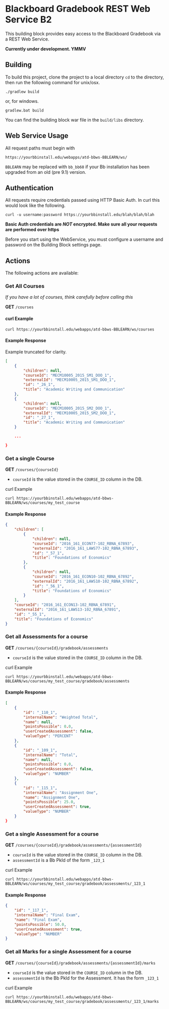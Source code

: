 Blackboard Gradebook REST Web Service B2
===================

This building block provides easy access to the Blackboard Gradebook via a REST
  Web Service.

**Currently under development. YMMV**

Building
----------
To build this project, clone the project to a local directory ````cd```` to the directory, then run the following command for unix/osx.
````
./gradlew build
````
or, for windows.
````
gradlew.bat build
````

You can find the building block war file in the ````build/libs```` directory.


Web Service Usage
-----------

All request paths must begin with

`https://yourbbinstall.edu/webapps/atd-bbws-BBLEARN/ws/`

`BBLEARN` may be replaced with `bb_bb60` if your Bb installation has
been upgraded from an old (pre 9.1) version.


Authentication
--------------
All requests require credentials passed using HTTP Basic Auth. In curl this would look
like the following.
````
curl -u username:password https://yourbbinstall.edu/blah/blah/blah
````

**Basic Auth credentials are *NOT* encrypted. Make sure all your requests are
performed over https**

Before you start using the WebService, you must configure a username and password
on the Building Block settings page.


Actions
-----

The following actions are available:


### Get All Courses
*If you have a lot of courses, think carefully before calling this*

**GET** `/courses`

#### curl Example
```` shell
curl https://yourbbinstall.edu/webapps/atd-bbws-BBLEARN/ws/courses
````

#### Example Response
Example truncated for clarity.

```` json
[
    {
        "children": null,
        "courseId": "MECM10005_2015_SM1_DOO_1",
        "externalId": "MECM10005_2015_SM1_DOO_1",
        "id": "_26_1",
        "title": "Academic Writing and Communication"
    },
    {
        "children": null,
        "courseId": "MECM10005_2015_SM2_DOO_1",
        "externalId": "MECM10005_2015_SM2_DOO_1",
        "id": "_27_1",
        "title": "Academic Writing and Communication"
    }

    ...

}
````

### Get a single Course

**GET** `/courses/{courseId}`
* `courseId` is the value stored in the `COURSE_ID` column in the DB.

curl Example
```` shell
curl https://yourbbinstall.edu/webapps/atd-bbws-BBLEARN/ws/courses/my_test_course
````
#### Example Response

```` json
{
    "children": [
        {
            "children": null,
            "courseId": "2016_161_ECON77-102_RBNA_67893",
            "externalId": "2016_161_LAWS77-102_RBNA_67893",
            "id": "_57_1",
            "title": "Foundations of Economics"
        },
        {
            "children": null,
            "courseId": "2016_161_ECON10-102_RBNA_67892",
            "externalId": "2016_161_LAWS10-102_RBNA_67892",
            "id": "_56_1",
            "title": "Foundations of Economics"
        }
    ],
    "courseId": "2016_161_ECON13-102_RBNA_67891",
    "externalId": "2016_161_LAWS13-102_RBNA_67891",
    "id": "_55_1",
    "title": "Foundations of Economics"
}


````

### Get all Assessments for a course

**GET** `/courses/{courseId}/gradebook/assessments`
* `courseId` is the value stored in the `COURSE_ID` column in the DB.

curl Example
```` shell
curl https://yourbbinstall.edu/webapps/atd-bbws-BBLEARN/ws/courses/my_test_course/gradebook/assessments
````
#### Example Response

```` json
[
    {
        "id": "_110_1",
        "internalName": "Weighted Total",
        "name": null,
        "pointsPossible": 0.0,
        "userCreatedAssessment": false,
        "valueType": "PERCENT"
    },
    {
        "id": "_109_1",
        "internalName": "Total",
        "name": null,
        "pointsPossible": 0.0,
        "userCreatedAssessment": false,
        "valueType": "NUMBER"
    },
    {
        "id": "_115_1",
        "internalName": "Assignment One",
        "name": "Assignment One",
        "pointsPossible": 25.0,
        "userCreatedAssessment": true,
        "valueType": "NUMBER"
    }
}
````
### Get a single Assessment for a course

**GET** `/courses/{courseId}/gradebook/assessments/{assessmentId}`
* `courseId` is the value stored in the `COURSE_ID` column in the DB.
* `assessmentId` is a Bb PkId of the form `_123_1`

curl Example
```` shell
curl https://yourbbinstall.edu/webapps/atd-bbws-BBLEARN/ws/courses/my_test_course/gradebook/assessments/_123_1
````

#### Example Response

```` json
{
    "id": "_117_1",
    "internalName": "Final Exam",
    "name": "Final Exam",
    "pointsPossible": 50.0,
    "userCreatedAssessment": true,
    "valueType": "NUMBER"
}
````

### Get all Marks for a single Assessment for a course

**GET** `/courses/{courseId}/gradebook/assessments/{assessmentId}/marks`
* `courseId` is the value stored in the `COURSE_ID` column in the DB.
* `assessmentId` is the Bb PkId for the Assessment. It has the form `_123_1`

curl Example
```` shell
curl https://yourbbinstall.edu/webapps/atd-bbws-BBLEARN/ws/courses/my_test_course/gradebook/assessments/_123_1/marks
````
